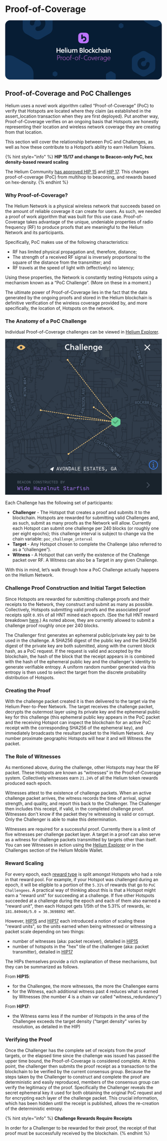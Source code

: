 # Proof-of-Coverage

![](../.gitbook/assets/artboard-copy-16.jpg)

## Proof-of-Coverage and PoC Challenges

Helium uses a novel work algorithm called “Proof-of-Coverage” \(PoC\) to verify that Hotspots are located where they claim \(as established in the assert\_location transaction when they are first deployed\). Put another way, Proof-of-Coverage verifies on an ongoing basis that Hotspots are honestly representing their location and wireless network coverage they are creating from that location.

This section will cover the relationship between PoC and Challenges, as well as how these contribute to a Hotspot’s ability to earn Helium Tokens.

{% hint style="info" %}
**HIP 15/17 and change to Beacon-only PoC, hex density-based reward scaling**

The Helium Community [has approved HIP 15](https://github.com/helium/HIP/blob/master/0015-beaconing-rewards.md) and [HIP 17](https://github.com/helium/HIP/blob/master/0017-hex-density-based-transmit-reward-scaling.md). This changes proof-of-coverage \(PoC\) from multihop to beaconing, and rewards based on hex-density.
{% endhint %}

### Why Proof-of-Coverage?

The Helium Network is a physical wireless network that succeeds based on the amount of reliable coverage it can create for users. As such, we needed a proof of work algorithm that was built for this use case. Proof-of-Coverage takes advantage of the unique, undeniable properties of radio frequency \(RF\) to produce proofs that are meaningful to the Helium Network and its participants.

Specifically, PoC makes use of the following characteristics:

* RF has limited physical propagation and, therefore, distance; 
* The strength of a received RF signal is inversely proportional to the square of the distance from the transmitter; and
* RF travels at the speed of light with \(effectively\) no latency;

Using these properties, the Network is constantly testing Hotspots using a mechanism known as a “PoC Challenge”. \(More on these in a moment.\)

The ultimate power of Proof-of-Coverage lies in the fact that the data generated by the ongoing proofs and stored in the Helium blockchain is definitive verification of the wireless coverage provided by, and more specifically, the location of, Hotspots on the network.

### The Anatomy of a PoC Challenge

Individual Proof-of-Coverage challenges can be viewed in [Helium Explorer](https://explorer.helium.com/).

![Proof of Coverage Example](../.gitbook/assets/challenge.png)

Each Challenge has the following set of participants:

* **Challenger** - The Hotspot that creates a proof and submits it to the blockchain. Hotspots are rewarded for submitting valid Challenges and, as such, submit as many proofs as the Network will allow. Currently each Hotspot can submit one challenge per 240 blocks \(or roughly one per eight epochs\); this challenge interval is subject to change via the chain variable: `poc_challenge_interval`
* **Target** -  Any Hotspot chosen to complete the Challenge \(also referred to as a “challengee”\). 
* **Witness** - A Hotspot that can verify the existence of the Challenge packet over RF. A Witness can also be a Target in any given Challenge.

With this in mind, let’s walk through how a PoC Challenge actually happens on the Helium Network.

### Challenge Proof Construction and Initial Target Selection

Since Hotspots are rewarded for submitting challenge proofs and their receipts to the Network, they construct and submit as many as possible. Collectively, Hotspots submitting valid proofs and the associated proof receipts split `0.95%` of all HNT mined each epoch. \(See the full HNT reward breakdown [here](mining-token-rewards.md#hnt-distributions-per-epoch).\) As noted above, they are currently allowed to submit a challenge proof roughly once per 240 blocks.

The Challenger first generates an ephemeral public/private key pair to be used in the challenge. A SHA256 digest of the public key and the SHA256 digest of the private key are both submitted, along with the current block hash, as a PoC request. If the request is valid and accepted by the blockchain, the hash of the block that the receipt appears in is combined with the hash of the ephemeral public key and the challenger's identity to generate verifiable entropy. A uniform random number generated via this entropy is then used to select the target from the discrete probability distribution of Hotspots.

### Creating the Proof

With the challenge packet created it is then delivered to the target via the Helium Peer-to-Peer Network. The target receives the challenge packet, decrypts the outermost layer using its private key and the ephemeral public key for this challenge \(this ephemeral public key appears in the PoC packet and the receiving Hotspot can inspect the blockchain for an active PoC receipt with the corresponding SHA256 of the ephemeral key\), and immediately broadcasts the resultant packet to the Helium Network. Any number proximate geographic Hotspots will hear it and will Witness the packet.

### The Role of Witnesses

As mentioned above, during the challenge, other Hotspots may hear the RF packet. These Hotspots are known as “witnesses” in the Proof-of-Coverage system. Collectively witnesses earn `21.24%` of all the Helium token rewards produced each epoch.

Witnesses attest to the existence of challenge packets. When an active challenge packet arrives, the witness records the time of arrival, signal strength, and quality, and report this back to the Challenger. The Challenger then includes this receipt, if valid, in the completed challenge proof. Witnesses don't know if the packet they're witnessing is valid or corrupt. Only the Challenger is able to make this determination.

Witnesses are  required for a successful proof. Currently there is a limit of five witnesses per challenge packet layer. A target in a proof can also serve as a witness for challenge packets transmitted by targets other than itself. You can see Witnesses in action using the [Helium Explorer](https://explorer.helium.com) or in the Challenges section of the Helium Mobile Wallet.

### Reward Scaling

For every epoch, each [reward type](mining-token-rewards.md) is split amongst Hotspots who had a role in that reward pool. For example, if your Hotspot was challenged during an epoch, it will be eligible to a portion of the `5.31%` of rewards that go to `PoC Challengees`. A practical way of thinking about this is that a Hotspot might earn a "reward unit" for succeeding at a challenge. If five other Hotspots succeeded at a challenge during the epoch and each of them also earned a "reward unit", then each Hotspot gets 1/5th of the 5.31% of rewards, ie: `181.849446/5.0 = 36.3698892 HNT`.

However, [HIP15](https://github.com/helium/HIP/blob/master/0015-beaconing-rewards.md) and [HIP17](https://github.com/helium/HIP/blob/master/0017-hex-density-based-transmit-reward-scaling.md) each introduced a notion of scaling these "reward units", so the units earned when being witnessed or witnessing a packet scale depending on two things:

* number of witnesses \(aka: packet receiver\), detailed in [HIP15](https://github.com/helium/HIP/blob/master/0015-beaconing-rewards.md)
* number of hotspots in the "hex" tile of the challengee \(aka: packet transmitter\), detailed in [HIP17](https://github.com/helium/HIP/blob/master/0017-hex-density-based-transmit-reward-scaling.md)

The HIPs themselves provide a rich explanation of these mechanisms, but they can be summarized as follows. 

From **HIP15**:

* for the Challengee, the more witnesses, the more the Challengee earns
* for the Witness, each additional witness past 4 reduces what is earned by Witnesses \(the number 4 is a chain var called "witness\_redundancy"\)

From **HIP17**:

* the Witness earns less if the number of Hotspots in the area of the Challengee exceeds the target density \("target density" varies by resolution, as detailed in the HIP\)

### Verifying the Proof

Once the Challenger has the complete set of receipts from the proof targets, or the elapsed time since the challenge was issued has passed the upper time bound, the Proof-of-Coverage is considered complete. At this point, the challenger then submits the proof receipt as a transaction to the blockchain to be verified by the current consensus group. Because the steps taken by the Challenger to construct and complete the proof are deterministic and easily reproduced, members of the consensus group can verify the legitimacy of the proof. Specifically the Challenger reveals the secret ephemeral key it used for both obtaining the original PoC request and for encrypting each layer of the challenge packet. This crucial information, which has been hidden until the receipt is published, allows the re-creation of the deterministic entropy.

{% hint style="info" %}
**Challenge Rewards Require Receipts**

In order for a Challenger to be rewarded for their proof, the receipt of that proof must be successfully received by the blockchain.
{% endhint %}

